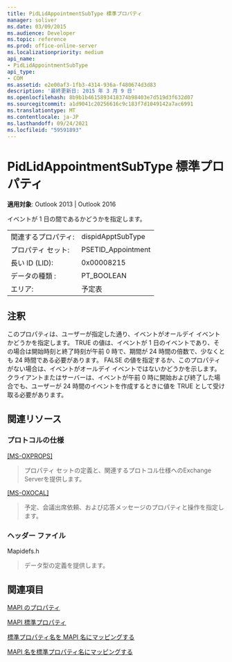```yaml
---
title: PidLidAppointmentSubType 標準プロパティ
manager: soliver
ms.date: 03/09/2015
ms.audience: Developer
ms.topic: reference
ms.prod: office-online-server
ms.localizationpriority: medium
api_name:
- PidLidAppointmentSubType
api_type:
- COM
ms.assetid: e2e00af3-1fb3-4314-936a-f480674d3d83
description: '最終更新日: 2015 年 3 月 9 日'
ms.openlocfilehash: 8b9b1b4615893418374b98403e7d519d3f632d07
ms.sourcegitcommit: a1d9041c20256616c9c183f7d1049142a7ac6991
ms.translationtype: MT
ms.contentlocale: ja-JP
ms.lasthandoff: 09/24/2021
ms.locfileid: "59591893"
---
```

# <a name="pidlidappointmentsubtype-canonical-property"></a>PidLidAppointmentSubType 標準プロパティ

  
  
**適用対象**: Outlook 2013 | Outlook 2016 
  
イベントが 1 日の間であるかどうかを指定します。
  
|||
|:-----|:-----|
|関連するプロパティ:  <br/> |dispidApptSubType  <br/> |
|プロパティ セット:  <br/> |PSETID_Appointment  <br/> |
|長い ID (LID):  <br/> |0x00008215  <br/> |
|データの種類 :   <br/> |PT_BOOLEAN  <br/> |
|エリア:  <br/> |予定表  <br/> |
   
## <a name="remarks"></a>注釈

このプロパティは、ユーザーが指定した通り、イベントがオールデイ イベントかどうかを指定します。 TRUE の値は、イベントが 1 日のイベントであり、その場合は開始時刻と終了時刻が午前 0 時で、期間が 24 時間の倍数で、少なくとも 24 時間である必要があります。 FALSE の値を指定するか、このプロパティがない場合は、イベントがオールデイ イベントではないかどうかを示します。 クライアントまたはサーバーは、イベントが午前 0 時に開始および終了した場合でも、ユーザーが 24 時間のイベントを作成するときに値を TRUE として受け取る必要があります。
  
## <a name="related-resources"></a>関連リソース

### <a name="protocol-specifications"></a>プロトコルの仕様

[[MS-OXPROPS]](https://msdn.microsoft.com/library/f6ab1613-aefe-447d-a49c-18217230b148%28Office.15%29.aspx)
  
> プロパティ セットの定義と、関連するプロトコル仕様へのExchange Serverを提供します。
    
[[MS-OXOCAL]](https://msdn.microsoft.com/library/09861fde-c8e4-4028-9346-e7c214cfdba1%28Office.15%29.aspx)
  
> 予定、会議出席依頼、および応答メッセージのプロパティと操作を指定します。
    
### <a name="header-files"></a>ヘッダー ファイル

Mapidefs.h
  
> データ型の定義を提供します。
    
## <a name="see-also"></a>関連項目



[MAPI のプロパティ](mapi-properties.md)
  
[MAPI 標準プロパティ](mapi-canonical-properties.md)
  
[標準プロパティ名を MAPI 名にマッピングする](mapping-canonical-property-names-to-mapi-names.md)
  
[MAPI 名を標準プロパティ名にマッピングする](mapping-mapi-names-to-canonical-property-names.md)

